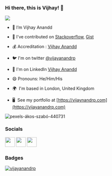 ### Hi there, this is Vijhay! 👋

![](https://komarev.com/ghpvc/?username=vijayanandrp&style=flat-square)

- 🔭 I’m Vijhay Anandd

- 👯 I've contributed on [Stackoverflow](https://stackoverflow.com/users/2868367/vijay-anand-pandian), [Gist](https://gist.github.com/vijayanandrp)

- 💰 Accreditation : [Vijhay Anandd](https://www.credly.com/users/vijayanandrp)

- 🐦 I'm on twitter [@vijayanandrp](https://twitter.com/vijayanandrp)

- 🤔 I'm on LinkedIn [Vijhay Anandd](https://www.linkedin.com/in/vijayanandrp/)

- 😄 Pronouns: He/Him/His
  
* 🌍  I'm based in London, United Kingdom

* 🖥️  See my portfolio at [https://vijaynandrp.com](https://vijayanandrp.com)
  
![pexels-ákos-szabó-440731](https://github.com/vijayanandrp/vijayanandrp/assets/3804538/8c6d2b2d-1cb9-498a-877b-9d2f5a08af73)



<!--
<a href="https://github.com/vijayanandrp/github-readme-stats">  
  <img align="center" src="https://github-readme-stats.vercel.app/api/top-langs/?username=vijayanandrp&theme=dark&&layout=compact" />
</a>

<a href="https://github.com/vijayanandrp/github-readme-stats">
  <img align="center" src="https://github-readme-stats.vercel.app/api?username=vijayanandrp&show_icons=true&count_private=true&theme=dark&include_all_commits=true" alt="ijayanandrp's github stats" />
</a>
**vijayanandrp/vijayanandrp** is a ✨ _special_ ✨ repository because its `README.md` (this file) appears on your GitHub profile.

[![Top Langs](https://github-readme-stats.vercel.app/api/top-langs/?username=vijayanandrp&langs_count=8)](https://github.com/vijayanandrp/blog)
<p align="left"> <img src="https://komarev.com/ghpvc/?username=vijayanandrp&label=Profile%20views&color=0e75b6&style=flat" alt="vijayanandrp" /> </p>
<b>My GitHub Stats</b>
### Skills

<p align="left">
<a href="https://www.python.org/" target="_blank" rel="noreferrer"><img src="https://raw.githubusercontent.com/danielcranney/readme-generator/main/public/icons/skills/python-colored.svg" width="36" height="36" alt="Python" /></a>
<a href="https://www.postgresql.org/" target="_blank" rel="noreferrer"><img src="https://raw.githubusercontent.com/danielcranney/readme-generator/main/public/icons/skills/postgresql-colored.svg" width="36" height="36" alt="PostgreSQL" /></a>
<a href="https://www.mysql.com/" target="_blank" rel="noreferrer"><img src="https://raw.githubusercontent.com/danielcranney/readme-generator/main/public/icons/skills/mysql-colored.svg" width="36" height="36" alt="MySQL" /></a>
<a href="https://www.oracle.com/uk/index.html" target="_blank" rel="noreferrer"><img src="https://raw.githubusercontent.com/danielcranney/readme-generator/main/public/icons/skills/oracle-colored.svg" width="36" height="36" alt="Oracle" /></a>
<a href="https://flask.palletsprojects.com/en/2.0.x/" target="_blank" rel="noreferrer"><img src="https://raw.githubusercontent.com/danielcranney/readme-generator/main/public/icons/skills/flask-colored.svg" width="36" height="36" alt="Flask" /></a>
<a href="https://www.djangoproject.com/" target="_blank" rel="noreferrer"><img src="https://raw.githubusercontent.com/danielcranney/readme-generator/main/public/icons/skills/django-colored.svg" width="36" height="36" alt="Django" /></a>
</p>

-->
<!-- Hi ![](https://user-images.githubusercontent.com/18350557/176309783-0785949b-9127-417c-8b55-ab5a4333674e.gif)My name is Vijay Anand Pandian -->

### Socials

<p align="left"> <a href="https://www.github.com/vijayanandrp" target="_blank" rel="noreferrer">   <img src="https://raw.githubusercontent.com/danielcranney/readme-generator/main/public/icons/socials/github.svg" width="32" height="32" /></a> <a href="https://www.linkedin.com/in/vijayanandrp" target="_blank" rel="noreferrer">  <img src="https://raw.githubusercontent.com/danielcranney/readme-generator/main/public/icons/socials/linkedin.svg" width="32" height="32" /></a> <a href="https://www.twitter.com/vijayanandrp" target="_blank" rel="noreferrer"><img src="https://raw.githubusercontent.com/danielcranney/readme-generator/main/public/icons/socials/twitter.svg" width="32" height="32" /></a></p>

### Badges

<p align="left"> <a href="https://github.com/ryo-ma/github-profile-trophy"><img src="https://github-profile-trophy.vercel.app/?username=vijayanandrp" alt="vijayanandrp" /></a> </p>


<!-- 
<p><img align="center" src="https://github-readme-streak-stats.herokuapp.com/?user=vijayanandrp&" alt="vijayanandrp" /></p>
<p><img align="left" src="https://github-readme-stats.vercel.app/api/top-langs?username=vijayanandrp&show_icons=true&locale=en&layout=compact" alt="vijayanandrp" /></p>

<p>&nbsp;<img align="center" src="https://github-readme-stats.vercel.app/api?username=vijayanandrp&show_icons=true&locale=en" alt="vijayanandrp" /></p>

<p align="left"> <img src="https://komarev.com/ghpvc/?username=vijayanandrp&label=Profile%20views&color=0e75b6&style=flat" alt="vijayanandrp" /> </p> -->
